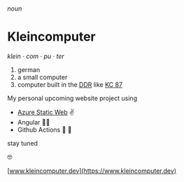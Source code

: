 ###### noun
# Kleincomputer
_klein · com · pu · ter_

1. german
2. a small computer
3. computer built in the [DDR](https://en.wikipedia.org/wiki/East_Germany) like [KC 87](https://en.wikipedia.org/wiki/Robotron_KC_87)
 

My personal upcoming website project using 

* [Azure Static Web](https://docs.microsoft.com/en-us/azure/static-web-apps/) ✌️
* Angular 🤟🏻
* Github Actions 🚀 🚛

stay tuned 

🤓 

[www.kleincomputer.dev](https://www.kleincomputer.dev)
